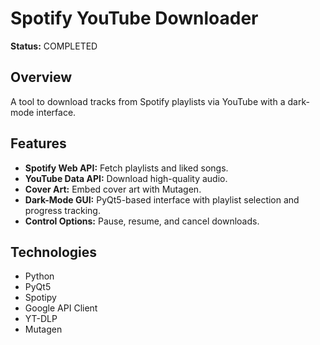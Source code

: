 # Spotify YouTube Downloader

**Status:** COMPLETED

## Overview

A tool to download tracks from Spotify playlists via YouTube with a dark-mode interface.

## Features

- **Spotify Web API:** Fetch playlists and liked songs.
- **YouTube Data API:** Download high-quality audio.
- **Cover Art:** Embed cover art with Mutagen.
- **Dark-Mode GUI:** PyQt5-based interface with playlist selection and progress tracking.
- **Control Options:** Pause, resume, and cancel downloads.

## Technologies

- Python
- PyQt5
- Spotipy
- Google API Client
- YT-DLP
- Mutagen

